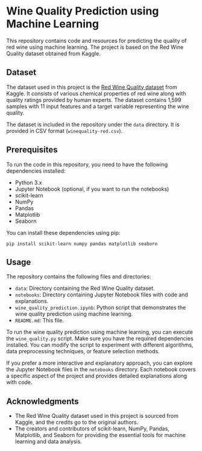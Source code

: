 # Wine Quality Prediction using Machine Learning

This repository contains code and resources for predicting the quality of red wine using machine learning. The project is based on the Red Wine Quality dataset obtained from Kaggle.

## Dataset

The dataset used in this project is the [Red Wine Quality dataset](https://www.kaggle.com/uciml/red-wine-quality-cortez-et-al-2009) from Kaggle. It consists of various chemical properties of red wine along with quality ratings provided by human experts. The dataset contains 1,599 samples with 11 input features and a target variable representing the wine quality. 

The dataset is included in the repository under the `data` directory. It is provided in CSV format (`winequality-red.csv`).

## Prerequisites

To run the code in this repository, you need to have the following dependencies installed:

- Python 3.x
- Jupyter Notebook (optional, if you want to run the notebooks)
- scikit-learn
- NumPy
- Pandas
- Matplotlib
- Seaborn

You can install these dependencies using pip:

```
pip install scikit-learn numpy pandas matplotlib seaborn
```

## Usage

The repository contains the following files and directories:

- `data`: Directory containing the Red Wine Quality dataset.
- `notebooks`: Directory containing Jupyter Notebook files with code and explanations.
- `wine_quality_prediction.ipynb`: Python script that demonstrates the wine quality prediction using machine learning.
- `README.md`: This file.

To run the wine quality prediction using machine learning, you can execute the `wine_quality.py` script. Make sure you have the required dependencies installed. You can modify the script to experiment with different algorithms, data preprocessing techniques, or feature selection methods.

If you prefer a more interactive and explanatory approach, you can explore the Jupyter Notebook files in the `notebooks` directory. Each notebook covers a specific aspect of the project and provides detailed explanations along with code.


## Acknowledgments

- The Red Wine Quality dataset used in this project is sourced from Kaggle, and the credits go to the original authors.
- The creators and contributors of scikit-learn, NumPy, Pandas, Matplotlib, and Seaborn for providing the essential tools for machine learning and data analysis.
